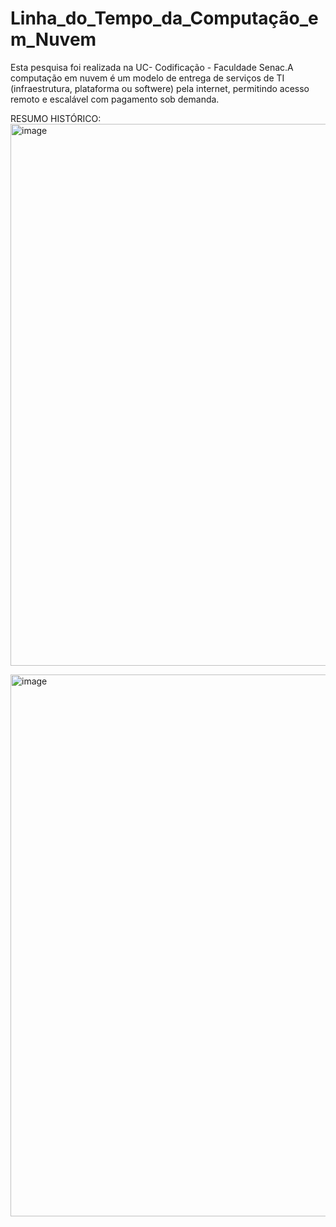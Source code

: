 # Linha_do_Tempo_da_Computação_em_Nuvem
Esta pesquisa foi realizada na UC- Codificação - Faculdade Senac.A computação em nuvem é um modelo de entrega de serviços de TI (infraestrutura, plataforma ou softwere) pela internet, permitindo acesso remoto e escalável com pagamento sob demanda.

RESUMO HISTÓRICO: <img width="1572" height="867" alt="image" src="https://github.com/user-attachments/assets/9ba182aa-ba8f-43d4-a29d-93cb053c8e9f" />

<img width="1547" height="867" alt="image" src="https://github.com/user-attachments/assets/e03bc989-93ab-41a3-b93e-e58f352d16a0" />
